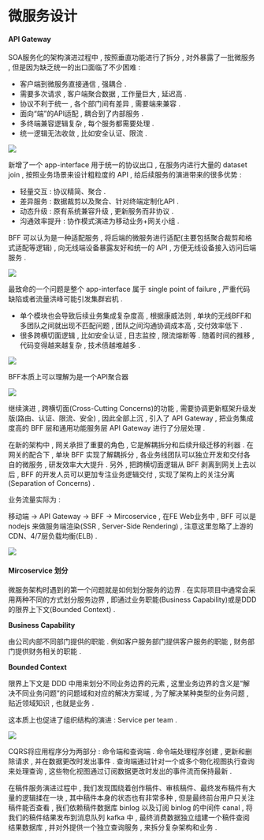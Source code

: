 # 微服务设计

#### API Gateway

SOA服务化的架构演进过程中 , 按照垂直功能进行了拆分 , 对外暴露了一批微服务 , 但是因为缺乏统一的出口面临了不少困难 :

* 客户端到微服务直接通信 , 强耦合 .
* 需要多次请求 , 客户端聚合数据 , 工作量巨大 , 延迟高 .
* 协议不利于统一 , 各个部门间有差异 , 需要端来兼容 .
* 面向“端”的API适配 , 耦合到了内部服务 .
* 多终端兼容逻辑复杂 , 每个服务都需要处理 .
* 统一逻辑无法收敛 , 比如安全认证、限流 .

![](/assets/wangguan1.png)

新增了一个 app-interface 用于统一的协议出口 , 在服务内进行大量的 dataset join , 按照业务场景来设计粗粒度的 API , 给后续服务的演进带来的很多优势 :

* 轻量交互 : 协议精简、聚合 . 
* 差异服务 : 数据裁剪以及聚合、针对终端定制化API . 
* 动态升级 : 原有系统兼容升级 , 更新服务而非协议 . 
* 沟通效率提升 : 协作模式演进为移动业务+网关小组 . 

BFF 可以认为是一种适配服务 , 将后端的微服务进行适配\(主要包括聚合裁剪和格式适配等逻辑\) , 向无线端设备暴露友好和统一的 API , 方便无线设备接入访问后端服务 .

![](/assets/wangguan2.png)

最致命的一个问题是整个 app-interface 属于 single point of failure , 严重代码缺陷或者流量洪峰可能引发集群宕机 .

* 单个模块也会导致后续业务集成复杂度高 , 根据康威法则 , 单块的无线BFF和多团队之间就出现不匹配问题 , 团队之间沟通协调成本高 , 交付效率低下 . 
* 很多跨横切面逻辑 , 比如安全认证 , 日志监控 , 限流熔断等 . 随着时间的推移 , 代码变得越来越复杂 , 技术债越堆越多 . 

![](/assets/wangguan3.png)

BFF本质上可以理解为是一个API聚合器

![](/assets/apijuheqi.png)

继续演进 , 跨横切面\(Cross-Cutting Concerns\)的功能 , 需要协调更新框架升级发版\(路由、认证、限流、安全\) , 因此全部上沉 , 引入了 API Gateway , 把业务集成度高的 BFF 层和通用功能服务层 API Gateway 进行了分层处理 .

在新的架构中 , 网关承担了重要的角色 , 它是解耦拆分和后续升级迁移的利器 . 在网关的配合下 , 单块 BFF 实现了解耦拆分 , 各业务线团队可以独立开发和交付各自的微服务 , 研发效率大大提升 . 另外 , 把跨横切面逻辑从 BFF 剥离到网关上去以后 , BFF 的开发人员可以更加专注业务逻辑交付 , 实现了架构上的关注分离\(Separation of Concerns\) .

业务流量实际为 :

移动端 -&gt; API Gateway -&gt; BFF -&gt; Mircoservice , 在FE Web业务中 , BFF 可以是 nodejs 来做服务端渲染\(SSR , Server-Side Rendering\) , 注意这里忽略了上游的 CDN、4/7层负载均衡\(ELB\) .

![](/assets/wangguan4.png)

#### Mircoservice 划分

微服务架构时遇到的第一个问题就是如何划分服务的边界 . 在实际项目中通常会采用两种不同的方式划分服务边界 , 即通过业务职能\(Business Capability\)或是DDD的限界上下文\(Bounded Context\) .

**Business Capability**

由公司内部不同部门提供的职能 . 例如客户服务部门提供客户服务的职能 , 财务部门提供财务相关的职能 .

**Bounded Context**

限界上下文是 DDD 中用来划分不同业务边界的元素 , 这里业务边界的含义是“解决不同业务问题”的问题域和对应的解决方案域 , 为了解决某种类型的业务问题 , 贴近领域知识 , 也就是业务 .

这本质上也促进了组织结构的演进 : Service per team .

![](/assets/weifuwuhuawen.png)

CQRS将应用程序分为两部分 : 命令端和查询端 . 命令端处理程序创建 , 更新和删除请求 , 并在数据更改时发出事件 . 查询端通过针对一个或多个物化视图执行查询来处理查询 , 这些物化视图通过订阅数据更改时发出的事件流而保持最新 . 

在稿件服务演进过程中 , 我们发现围绕着创作稿件、审核稿件、最终发布稿件有大量的逻辑揉在一块 , 其中稿件本身的状态也有非常多种 , 但是最终前台用户只关注稿件能否查看 , 我们依赖稿件数据库 binlog 以及订阅 binlog 的中间件 canal , 将我们的稿件结果发布到消息队列 kafka 中 , 最终消费数据独立组建一个稿件查阅结果数据库 , 并对外提供一个独立查询服务 , 来拆分复杂架构和业务 . 



